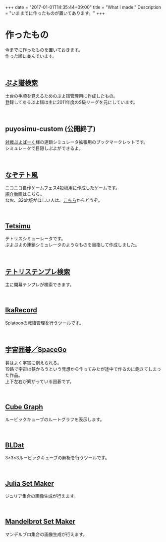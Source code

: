 +++
date = "2017-01-01T14:35:44+09:00"
title = "What I made."
Description = "いままでに作ったものが置いてあります。"
+++

# 作ったもの
今までに作ったものを置いておきます。  
作った順に並んでいます。

<br>

## <a href="/q/pse" target="_blank">ぷよ譜検索</a>
土台の手順を覚えるためのぷよ譜管理用に作成したもの。<br>  登録してあるぷよ譜は主に2011年度のS級リーグを元にしています。

<br>

## puyosimu-custom (公開終了)
<a href="http://www.puyop.com/" target="_blank">対戦ぷよぱーく</a>様の連鎖シミュレータ拡張用のブックマークレットです。  
シミュレータで目隠しぷよができるよ。

<br>

## <a href="http://www.freem.ne.jp/review/game/win/7726" target="_blank">なぞテト風</a>
ニコニコ自作ゲームフェス4投稿用に作成したゲームです。  
<a href="http://www.nicovideo.jp/watch/sm24671785" target="_blank">紹介動画</a>はこちら。  
なお、32bit版がほしい人は、<a href="https://drive.google.com/open?id=0B5TvzuJ9qmQGV1FvTzVuV2R0WGM&amp;authus" target="_blank">こちら</a>からどうぞ。

<br>

## <a href="/q/tetsimu/" target="blank">Tetsimu</a>
テトリスシミューレータです。  
ぷよぷよの連鎖シミュレータのようなものを目指して作成しました。

<br>

## <a href="/q/ttse/" target="blank">テトリステンプレ検索</a>
主に開幕テンプレが検索できます。

<br>

## <a href="/q/IkaRecord/" target="blank">IkaRecord</a>
Splatoonの戦績管理を行うツールです。

<br>

## <a href="/q/SpaceGo/" target="blank">宇宙囲碁／SpaceGo</a>
碁はよく宇宙に例えられる。  
19路で宇宙は狭かろうという発想から作ってみたが途中で作るのに飽きてしまった作品。  
上下左右が繋がっている囲碁です。

<br>

## <a href="/q/cube/cube-graph/" target="blank">Cube Graph</a>
ルービックキューブのルートグラフを表示します。

<br>

## <a href="/q/cube/BLDat/" target="blank">BLDat</a>
3×3×3ルービックキューブの解析を行うツールです。

<br>

## <a href="/q/fractal/julia/" target="blank">Julia Set Maker</a>
ジュリア集合の画像生成が行えます。

<br>

## <a href="/q/fractal/mandelbrot/" target="blank">Mandelbrot Set Maker</a>
マンデルブロ集合の画像生成が行えます。

<br>

